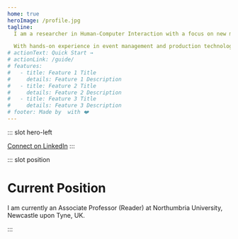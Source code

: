```yaml
---
home: true
heroImage: /profile.jpg
tagline:
  I am a researcher in Human-Computer Interaction with a focus on new media production technologies and innovative interaction methods. I explore the opportunities presented by mobile computing, collaborative interaction, and novel technologies for media production and delivery.

  With hands-on experience in event management and production technologies, I envision new approaches to media consumption and creation. My research focuses on applying these technologies to support non-professional communities in sectors such as mental health, public health, international development, and higher education.
# actionText: Quick Start →
# actionLink: /guide/
# features:
#   - title: Feature 1 Title
#     details: Feature 1 Description
#   - title: Feature 2 Title
#     details: Feature 2 Description
#   - title: Feature 3 Title
#     details: Feature 3 Description
# footer: Made by  with ❤️
---
```


::: slot hero-left

<!-- <a href="/tom_bartindale_cv.pdf" class="btn">Download my CV</a> -->

<a href="http://uk.linkedin.com/pub/tom-bartindale/5a/ba9/a98">Connect on LinkedIn</a>
:::

::: slot position

# Current Position

I am currently an Associate Professor (Reader) at Northumbria University, Newcastle upon Tyne, UK.

:::
